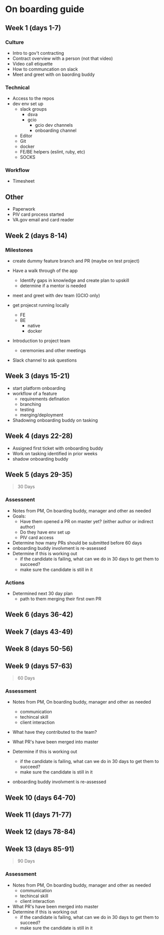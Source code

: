 
# On boarding guide

## Week 1 (days 1-7)

### Culture

- Intro to gov't contracting
- Contract overview with a person (not that video)
- Video call etiquette
- How to communcation on slack
- Meet and greet with on baording buddy

### Technical

- Access to the repos
- dev env set up
  - slack groups
    - dsva
    - gcio
      - gcio dev channels
      - onboarding channel
  - Editor
  - Git
  - docker
  - FE/BE helpers (eslint, ruby, etc)
  - SOCKS

### Workflow

- Timesheet

## Other

- Paperwork
- PIV card process started
- VA.gov email and card reader

## Week 2 (days 8-14)

### Milestones

- create dummy feature branch and PR (maybe  on  test project)
- Have a walk through of the app
  - Identify gaps in knowledge and create plan to upskill
  - determine if a mentor is needed
- meet and greet with dev team (GCIO only)
- get projecst running locally

  - FE
  - BE
    - native
    - docker
- Introduction to project team
  - ceremonies and other meetings
- Slack channel to ask questions

## Week 3 (days 15-21)

- start platform onboarding
- workflow of a feature
  - requirements defination
  - branching
  - testing
  - merging/deployment
- Shadowing onboarding buddy on tasking

## Week 4 (days 22-28)

- Assigned first ticket with onboarding buddy
- Work on tasking identified in prior weeks
- shadow onboarding buddy

## Week 5 (days 29-35)

> 30 Days

### Assessnent

- Notes from PM, On boarding buddy, manager and other as needed
- Goals:
  - Have them opened a PR on master yet? (either author or indirect author)
  - Do they have env set up
  - PIV card access
- Determine how many PRs should be submitted before 60 days
- onboarding buddy involvment is re-assessed
- Determine if this is working out
  - if the candidate is failing, what can we do in 30 days to get them to succeed?
  - make sure the candidate is still in it

### Actions

- Determined next 30 day plan
  - path to them merging their first own PR

## Week 6 (days 36-42)

## Week 7 (days 43-49)

## Week 8 (days 50-56)

## Week 9 (days 57-63)

> 60 Days

### Assessment

- Notes from PM, On boarding buddy, manager and other as needed
  - communication
  - techincal skill
  - client interaction
- What have they contributed to the team?
- What PR's have been merged into master

- Determine if this is working out
  - if the candidate is failing, what can we do in 30 days to get them to succeed?
  - make sure the candidate is still in it

- onboarding buddy involvment is re-assessed

## Week 10 (days 64-70)

## Week 11 (days 71-77)

## Week 12 (days 78-84)

## Week 13 (days 85-91)

> 90 Days

### Assessment

- Notes from PM, On boarding buddy, manager and other as needed
  - communication
  - techincal skill
  - client interaction
- What PR's have been merged into master
- Determine if this is working out
  - if the candidate is failing, what can we do in 30 days to get them to succeed?
  - make sure the candidate is still in it
